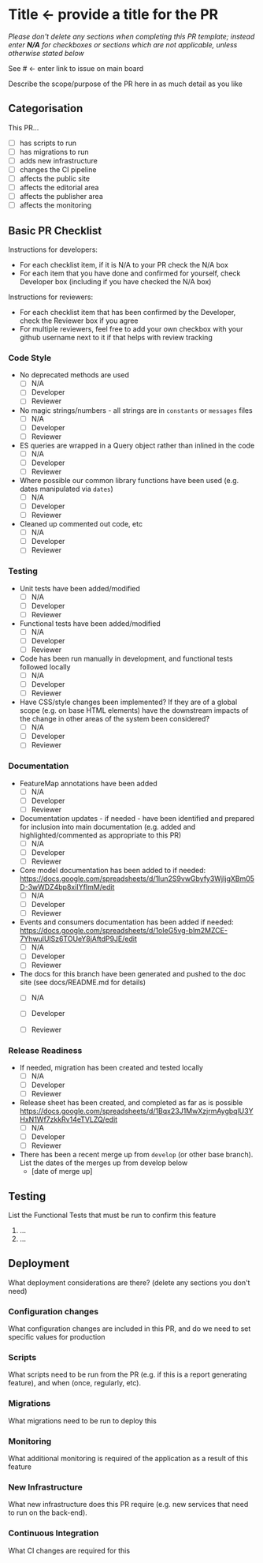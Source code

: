# Title <- provide a title for the PR

*Please don't delete any sections when completing this PR template; instead enter **N/A** for checkboxes or sections which are not applicable, unless otherwise stated below*

See # <- enter link to issue on main board

Describe the scope/purpose of the PR here in as much detail as you like

## Categorisation

This PR...
- [ ] has scripts to run
- [ ] has migrations to run
- [ ] adds new infrastructure
- [ ] changes the CI pipeline
- [ ] affects the public site
- [ ] affects the editorial area
- [ ] affects the publisher area
- [ ] affects the monitoring

## Basic PR Checklist

Instructions for developers:
* For each checklist item, if it is N/A to your PR check the N/A box
* For each item that you have done and confirmed for yourself, check Developer box (including if you have checked the N/A box)

Instructions for reviewers:
* For each checklist item that has been confirmed by the Developer, check the Reviewer box if you agree
* For multiple reviewers, feel free to add your own checkbox with your github username next to it if that helps with review tracking

### Code Style

- No deprecated methods are used
  - [ ] N/A
  - [ ] Developer
  - [ ] Reviewer

- No magic strings/numbers - all strings are in `constants` or `messages` files
  - [ ] N/A
  - [ ] Developer
  - [ ] Reviewer
  
- ES queries are wrapped in a Query object rather than inlined in the code
  - [ ] N/A
  - [ ] Developer
  - [ ] Reviewer
  
- Where possible our common library functions have been used (e.g. dates manipulated via `dates`)
  - [ ] N/A
  - [ ] Developer
  - [ ] Reviewer
  
- Cleaned up commented out code, etc
  - [ ] N/A
  - [ ] Developer
  - [ ] Reviewer

### Testing

- Unit tests have been added/modified
  - [ ] N/A
  - [ ] Developer
  - [ ] Reviewer
  
- Functional tests have been added/modified
  - [ ] N/A
  - [ ] Developer
  - [ ] Reviewer
  
- Code has been run manually in development, and functional tests followed locally
  - [ ] N/A
  - [ ] Developer
  - [ ] Reviewer

- Have CSS/style changes been implemented?  If they are of a global scope (e.g. on base HTML elements) have the downstream impacts of the change in other areas of the system been considered?
  - [ ] N/A
  - [ ] Developer
  - [ ] Reviewer

### Documentation

- FeatureMap annotations have been added
  - [ ] N/A
  - [ ] Developer
  - [ ] Reviewer
  
- Documentation updates - if needed - have been identified and prepared for inclusion into main documentation (e.g. added and highlighted/commented as appropriate to this PR)
  - [ ] N/A
  - [ ] Developer
  - [ ] Reviewer
  
- Core model documentation has been added to if needed: https://docs.google.com/spreadsheets/d/1lun2S9vwGbyfy3WjIjgXBm05D-3wWDZ4bp8xiIYfImM/edit
  - [ ] N/A
  - [ ] Developer
  - [ ] Reviewer

- Events and consumers documentation has been added if needed: https://docs.google.com/spreadsheets/d/1oIeG5vg-blm2MZCE-7YhwulUlSz6TOUeY8jAftdP9JE/edit
  - [ ] N/A
  - [ ] Developer
  - [ ] Reviewer
  
- The docs for this branch have been generated and pushed to the doc site (see docs/README.md for details)
  - [ ] N/A
  - [ ] Developer
  - [ ] Reviewer


### Release Readiness

- If needed, migration has been created and tested locally
  - [ ] N/A
  - [ ] Developer
  - [ ] Reviewer

- Release sheet has been created, and completed as far as is possible https://docs.google.com/spreadsheets/d/1Bqx23J1MwXzjrmAygbqlU3YHxN1Wf7zkkRv14eTVLZQ/edit
  - [ ] N/A
  - [ ] Developer
  - [ ] Reviewer

- There has been a recent merge up from `develop` (or other base branch).  List the dates of the merges up from develop below
  - [date of merge up]


## Testing

List the Functional Tests that must be run to confirm this feature

1. ...
2. ...



## Deployment

What deployment considerations are there? (delete any sections you don't need)

### Configuration changes

What configuration changes are included in this PR, and do we need to set specific values for production

### Scripts

What scripts need to be run from the PR (e.g. if this is a report generating feature), and when (once, regularly, etc).

### Migrations

What migrations need to be run to deploy this

### Monitoring

What additional monitoring is required of the application as a result of this feature

### New Infrastructure

What new infrastructure does this PR require (e.g. new services that need to run on the back-end).

### Continuous Integration

What CI changes are required for this


